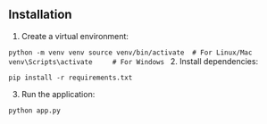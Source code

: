 ## Installation


1. Create a virtual environment:

`python -m venv venv
source venv/bin/activate  # For Linux/Mac
venv\Scripts\activate     # For Windows
`
2. Install dependencies:

`pip install -r requirements.txt`

3. Run the application:

`python app.py`
